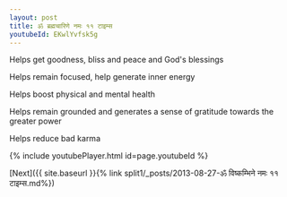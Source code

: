 ```yaml
---
layout: post
title: ॐ ब्रह्मचारिणे नमः ११ टाइम्स
youtubeId: EKwlYvfsk5g
---
```

 
 
Helps get goodness, bliss and peace and God's blessings
 
Helps remain focused, help generate inner energy 
 
Helps boost physical and mental health 
 
Helps remain grounded and generates a sense of gratitude towards the greater power 
 
Helps reduce bad karma
 
 
 
 


{% include youtubePlayer.html id=page.youtubeId %}
 
[Next]({{ site.baseurl }}{% link  split1/_posts/2013-08-27-ॐ विष्कम्भिने नमः ११ टाइम्स.md%})
 
